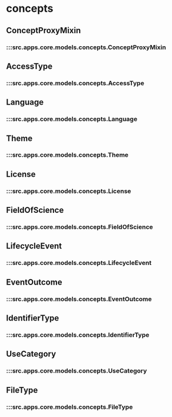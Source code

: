 # concepts

## ConceptProxyMixin

### :::src.apps.core.models.concepts.ConceptProxyMixin

## AccessType

### :::src.apps.core.models.concepts.AccessType

## Language

### :::src.apps.core.models.concepts.Language

## Theme

### :::src.apps.core.models.concepts.Theme

## License

### :::src.apps.core.models.concepts.License

## FieldOfScience

### :::src.apps.core.models.concepts.FieldOfScience

## LifecycleEvent

### :::src.apps.core.models.concepts.LifecycleEvent

## EventOutcome

### :::src.apps.core.models.concepts.EventOutcome

## IdentifierType

### :::src.apps.core.models.concepts.IdentifierType

## UseCategory

### :::src.apps.core.models.concepts.UseCategory

## FileType

### :::src.apps.core.models.concepts.FileType

